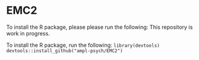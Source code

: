 # EMC2
To install the R package, please please run the following:
This repository is work in progress.

To install the R package, run the following:
`library(devtools)`  
`devtools::install_github("ampl-psych/EMC2")`
